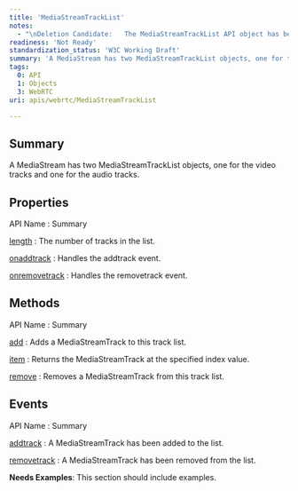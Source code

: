 ```yaml
---
title: 'MediaStreamTrackList'
notes:
  - "\nDeletion Candidate:   The MediaStreamTrackList API object has been removed from the WebRTC Editor's Draft in Nov 13, 2012. Even if MediaStreamTrackList is still used in the WebRTC Working Draft, it is not defined in the Media Capture and Streams Working Drafts after Nov 15, 2012.\n\n"
readiness: 'Not Ready'
standardization_status: 'W3C Working Draft'
summary: 'A MediaStream has two MediaStreamTrackList objects, one for the video tracks and one for the audio tracks.'
tags:
  0: API
  1: Objects
  3: WebRTC
uri: apis/webrtc/MediaStreamTrackList

---
```

## Summary

A MediaStream has two MediaStreamTrackList objects, one for the video tracks and one for the audio tracks.

## Properties

API Name
:   Summary

[length](/apis/webrtc/MediaStreamTrackList/length)
:   The number of tracks in the list.

[onaddtrack](/apis/webrtc/MediaStreamTrackList/onaddtrack)
:   Handles the addtrack event.

[onremovetrack](/apis/webrtc/MediaStreamTrackList/onremovetrack)
:   Handles the removetrack event.

## Methods

API Name
:   Summary

[add](/apis/webrtc/MediaStreamTrackList/add)
:   Adds a MediaStreamTrack to this track list.

[item](/apis/webrtc/MediaStreamTrackList/item)
:   Returns the MediaStreamTrack at the specified index value.

[remove](/apis/webrtc/MediaStreamTrackList/remove)
:   Removes a MediaStreamTrack from this track list.

## Events

API Name
:   Summary

[addtrack](/apis/webrtc/MediaStreamTrackList/addtrack)
:   A MediaStreamTrack has been added to the list.

[removetrack](/apis/webrtc/MediaStreamTrackList/removetrack)
:   A MediaStreamTrack has been removed from the list.

**Needs Examples**: This section should include examples.

